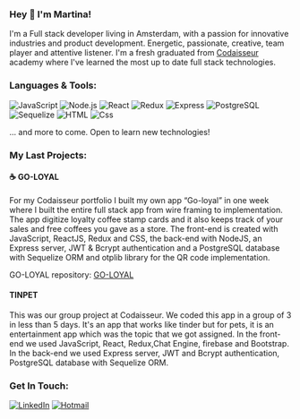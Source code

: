 ### Hey  👋  I'm Martina!

I'm a Full stack
developer living in Amsterdam, with a passion for innovative industries and product development. Energetic, passionate, creative, team player and attentive listener. I'm a fresh graduated from [Codaisseur](https://codaisseur.com/) academy where I've learned the most up to date full stack technologies. 

### Languages & Tools: 

  <p>
  <img alt="JavaScript" src="https://img.shields.io/badge/JavaScript-F7DF1E?logo=javascript&logoColor=white&style=for-the-badge" />
  <img alt="Node.js" src="https://img.shields.io/badge/Node.js-339933?logo=node.js&logoColor=white&style=for-the-badge" />
  <img alt="React" src="https://img.shields.io/badge/React-61DAFB?logo=react&logoColor=white&style=for-the-badge" />
  <img alt="Redux" src="https://img.shields.io/badge/Redux-764ABC?logo=redux&logoColor=white&style=for-the-badge" />
  <img alt="Express" src="https://img.shields.io/badge/Express-000000?logo=express&logoColor=white&style=for-the-badge" />
  <img alt="PostgreSQL" src="https://img.shields.io/badge/PostgreSQL-4169E1?logo=postgresql&logoColor=white&style=for-the-badge" />
  <img alt="Sequelize" src="https://img.shields.io/badge/Sequelize-52B0E7?logo=sequelize&logoColor=white&style=for-the-badge" />
   <img alt="HTML" src="https://img.shields.io/badge/HTML-E34F26?logo=html5&logoColor=white&style=for-the-badge" />
  <img alt="Css" src="https://img.shields.io/badge/CSS-1572B6?logo=css3&logoColor=white&style=for-the-badge" />

  ... and more to come. Open to learn new technologies!


### My Last Projects:

#### :coffee: GO-LOYAL
For my Codaisseur portfolio I built my own app “Go-loyal” in one week where I built the entire full stack app from wire framing to implementation. The app digitize loyalty coffee stamp cards and it also keeps track of your sales and free coffees you gave as a store. The front-end is created with JavaScript, ReactJS, Redux and CSS, the back-end with NodeJS, an Express server, JWT & Bcrypt authentication and a PostgreSQL database with Sequelize ORM and otplib library for the QR code implementation.

  
GO-LOYAL repository: [GO-LOYAL](https://github.com/Martiplaceres/GO-LOYAL)
  

#### TINPET
This was our group project at Codaisseur. We coded this app in a group of 3 in less than 5 days. It's an app that works like tinder but for pets, it is an entertainment app which was the topic that we got assigned. In the front-end we used JavaScript, React, Redux,Chat Engine, firebase and Bootstrap. In the back-end we used Express server, JWT and Bcrypt authentication, PostgreSQL database with Sequelize ORM.

### Get In Touch:
  <p>
  <a href="https://www.linkedin.com/in/martina-placeres-703204207/"><img alt="LinkedIn" src="https://img.shields.io/badge/LinkedIn-0A66C2?logo=linkedIn&logoColor=white&style=for-the-badge"     /><a>
  <a href="mailto:martinaplaceres@hotmail.com"><img alt="Hotmail" src="https://img.shields.io/badge/Hotmail-EA4335?logo=hotmail&logoColor=white&style=for-the-badge" /></a>
  </p>
